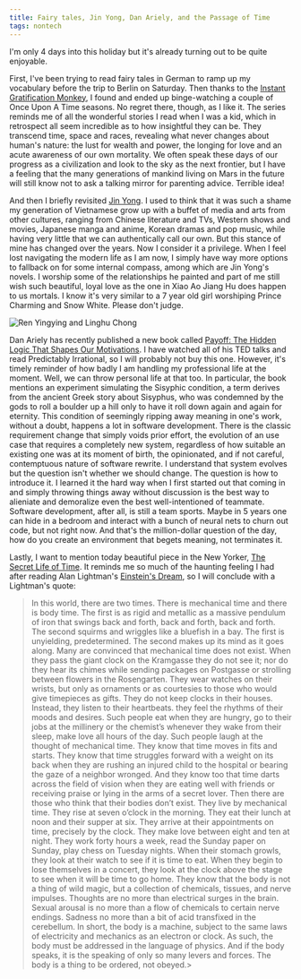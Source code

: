 ```yaml
---
title: Fairy tales, Jin Yong, Dan Ariely, and the Passage of Time
tags: nontech
---
```


I'm only 4 days into this holiday but it's already turning out to be quite enjoyable.

First, I've been trying to read fairy tales in German to ramp up my vocabulary before the trip to Berlin on Saturday.
Then thanks to the [Instant Gratification Monkey](waitbutwhy.com/2013/10/why-procrastinators-procrastinate.html),
I found and ended up binge-watching a couple of Once Upon A Time seasons. No regret there, though, as I like it.
The series reminds me of all the wonderful stories I read when I was a kid,
which in retrospect all seem incredible as to how insightful they can be.
They transcend time, space and races, revealing what never changes about human's nature:
the lust for wealth and power, the longing for love and an acute awareness of our own mortality.
We often speak these days of our progress as a civilization and look to the sky as the next frontier,
but I have a feeling that the many generations of mankind living on Mars in the future will still
know not to ask a talking mirror for parenting advice. Terrible idea!

And then I briefly revisited [Jin Yong](https://en.wikipedia.org/wiki/Jin_Yong).
I used to think that it was such a shame my generation of Vietnamese grow up with a buffet of media and arts from other cultures,
ranging from Chinese literature and TVs, Western shows and movies, Japanese manga and anime,
Korean dramas and pop music, while having very little that we can authentically call our own.
But this stance of mine has changed over the years. Now I consider it a privilege.
When I feel lost navigating the modern life as I am now, I simply have way more options to fallback on
for some internal compass, among which are Jin Yong's novels. I worship some of the relationships he painted
and part of me still wish such beautiful, loyal love as the one in Xiao Ao Jiang Hu does happen to us mortals.
I know it's very similar to a 7 year old girl worshiping Prince Charming and Snow White. Please don't judge.

![Ren Yingying and Linghu Chong](http://img2.news.zing.vn/2012/11/10/ly-a-bang-2.jpg)

Dan Ariely has recently published a new book called [Payoff: The Hidden Logic That Shapes Our Motivations](https://www.amazon.co.uk/Payoff-Hidden-Logic-Shapes-Motivations/dp/1501120042/).
I have watched all of his TED talks and read Predictably Irrational, so I will probably not buy this one.
However, it's timely reminder of how badly I am handling my professional life at the moment.
Well, we can throw personal life at that too. In particular, the book mentions an experiment simulating the Sisyphic condition,
a term derives from the ancient Greek story about Sisyphus, who was condemned by the gods to roll a boulder up a hill only to have it roll down again and again for eternity.
This condition of seemingly ripping away meaning in one's work, without a doubt, happens a lot in software development.
There is the classic requirement change that simply voids prior effort,
the evolution of an use case that requires a completely new system, regardless of how suitable an existing one was at its moment of birth,
the opinionated, and if not careful, contemptuous nature of software rewrite.
I understand that system evolves but the question isn't whether we should change. The question is how to introduce it.
I learned it the hard way when I first started out that coming in and simply throwing things away without discussion is the best way
to alieniate and demoralize even the best well-intentioned of teammate. Software development, after all, is still a team sports.
Maybe in 5 years one can hide in a bedroom and interact with a bunch of neural nets to churn out code, but not right now.
And that's the million-dollar question of the day, how do you create an environment that begets meaning, not terminates it.

Lastly, I want to mention today beautiful piece in the New Yorker, [The Secret Life of Time](http://www.newyorker.com/magazine/2016/12/19/the-secret-life-of-time).
It reminds me so much of the haunting feeling I had after reading Alan Lightman's [Einstein's Dream](https://www.amazon.co.uk/Einsteins-Dreams-Bloomsbury-Classic-Lightman/dp/0747518599),
so I will conclude with a Lightman's quote:

> In this world, there are two times. There is mechanical time and there is body time. The first is as rigid and metallic as a massive pendulum of iron that swings back and forth, back and forth, back and forth. The second squirms and wriggles like a bluefish in a bay. The first is unyielding, predetermined. The second makes up its mind as it goes along.
Many are convinced that mechanical time does not exist. When they pass the giant clock on the Kramgasse they do not see it; nor do they hear its chimes while sending packages on Postgasse or strolling between flowers in the Rosengarten. They wear watches on their wrists, but only as ornaments or as courtesies to those who would give timepieces as gifts. They do not keep clocks in their houses. Instead, they listen to their heartbeats. they feel the rhythms of their moods and desires. Such people eat when they are hungry, go to their jobs at the millinery or the chemist’s whenever they wake from their sleep, make love all hours of the day. Such people laugh at the thought of mechanical time. They know that time moves in fits and starts. They know that time struggles forward with a weight on its back when they are rushing an injured child to the hospital or bearing the gaze of a neighbor wronged. And they know too that time darts across the field of vision when they are eating well with friends or receiving praise or lying in the arms of a secret lover.
Then there are those who think that their bodies don’t exist. They live by mechanical time. They rise at seven o’clock in the morning. They eat their lunch at noon and their supper at six. They arrive at their appointments on time, precisely by the clock. They make love between eight and ten at night. They work forty hours a week, read the Sunday paper on Sunday, play chess on Tuesday nights. When their stomach growls, they look at their watch to see if it is time to eat. When they begin to lose themselves in a concert, they look at the clock above the stage to see when it will be time to go home. They know that the body is not a thing of wild magic, but a collection of chemicals, tissues, and nerve impulses. Thoughts are no more than electrical surges in the brain. Sexual arousal is no more than a flow of chemicals to certain nerve endings. Sadness no more than a bit of acid transfixed in the cerebellum. In short, the body is a machine, subject to the same laws of electricity and mechanics as an electron or clock. As such, the body must be addressed in the language of physics. And if the body speaks, it is the speaking of only so many levers and forces. The body is a thing to be ordered, not obeyed.>

